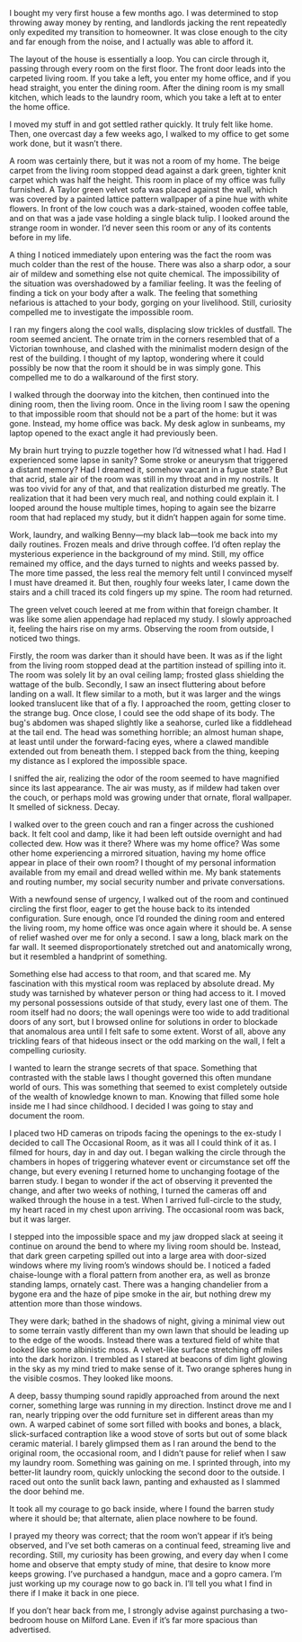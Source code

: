 I bought my very first house a few months ago. I was determined to stop throwing away money by renting, and landlords jacking the rent repeatedly only expedited my transition to homeowner. It was close enough to the city and far enough from the noise, and I actually was able to afford it.

The layout of the house is essentially a loop. You can circle through it, passing through every room on the first floor. The front door leads into the carpeted living room. If you take a left, you enter my home office, and if you head straight, you enter the dining room. After the dining room is my small kitchen, which leads to the laundry room, which you take a left at to enter the home office. 

I moved my stuff in and got settled rather quickly. It truly felt like home. Then, one overcast day a few weeks ago, I walked to my office to get some work done, but it wasn’t there. 

A room was certainly there, but it was not a room of my home. The beige carpet from the living room stopped dead against a dark green, tighter knit carpet which was half the height. This room in place of my office was fully furnished. A Taylor green velvet sofa was placed against the wall, which was covered by a painted lattice pattern wallpaper of  a pine hue with white flowers. In front of the low couch was a dark-stained, wooden coffee table, and on that was a jade vase holding a single black tulip. I looked around the strange room in wonder. I’d never seen this room or any of its contents before in my life.

A thing I noticed immediately upon entering was the fact the room was much colder than the rest of the house. There was also a sharp odor, a sour air of mildew and something else not quite chemical. The impossibility of the situation was overshadowed by a familiar feeling. It was the feeling of finding a tick on your body after a walk. The feeling that something nefarious is attached to your body, gorging on your livelihood. Still, curiosity compelled me to investigate the impossible room.

I ran my fingers along the cool walls, displacing slow trickles of dustfall. The room seemed ancient. The ornate trim in the corners resembled that of a Victorian townhouse, and clashed with the minimalist modern design of the rest of the building. I thought of my laptop, wondering where it could possibly be now that the room it should be in was simply gone. This compelled me to do a walkaround of the first story.

I walked through the doorway into the kitchen, then continued into the dining room, then the living room. Once in the living room I saw the opening to that impossible room that should not be a part of the home: but it was gone. Instead, my home office was back. My desk aglow in sunbeams, my laptop opened to the exact angle it had previously been.

My brain hurt trying to puzzle together how I’d witnessed what I had. Had I experienced some lapse in sanity? Some stroke or aneurysm that triggered a distant memory? Had I dreamed it, somehow vacant in a fugue state? But that acrid, stale air of the room was still in my throat and in my nostrils. It was too vivid for any of that, and that realization disturbed me greatly. The realization that it had been very much real, and nothing could explain it. I looped around the house multiple times, hoping to again see the bizarre room that had replaced my study, but it didn’t happen again for some time.

Work, laundry, and walking Benny—my black lab—took me back into my daily routines. Frozen meals and drive through coffee. I’d often replay the mysterious experience in the background of my mind. Still, my office remained my office, and the days turned to nights and weeks passed by. The more time passed, the less real the memory felt until I convinced myself I must have dreamed it. But then, roughly four weeks later, I came down the stairs and a chill traced its cold fingers up my spine. The room had returned. 

The green velvet couch leered at me from within that foreign chamber. It was like some alien appendage had replaced my study. I slowly approached it, feeling the hairs rise on my arms. Observing the room from outside, I noticed two things.

Firstly, the room was darker than it should have been. It was as if the light from the living room stopped dead at the partition instead of spilling into it. The room was solely lit by an oval ceiling lamp; frosted glass shielding the wattage of the bulb. Secondly, I saw an insect fluttering about before landing on a wall. It flew similar to a moth, but it was larger and the wings looked translucent like that of a fly. I approached the room, getting closer to the strange bug. Once close, I could see the odd shape of its body. The bug's abdomen was shaped slightly like a seahorse, curled like a fiddlehead at the tail end. The head was something horrible; an almost human shape, at least until under the forward-facing eyes, where a clawed mandible extended out from beneath them. I stepped back from the thing, keeping my distance as I explored the impossible space.

I sniffed the air, realizing the odor of the room seemed to have magnified since its last appearance. The air was musty, as if mildew had taken over the couch, or perhaps mold was growing under that ornate, floral wallpaper. It smelled of sickness. Decay.

I walked over to the green couch and ran a finger across the cushioned back. It felt cool and damp, like it had been left outside overnight and had collected dew. How was it there? Where was my home office? Was some other home experiencing a mirrored situation, having my home office appear in place of their own room? I thought of my personal information available from my email and dread welled within me. My bank statements and routing number, my social security number and private conversations.

With a newfound sense of urgency, I walked out of the room and continued circling the first floor, eager to get the house back to its intended configuration. Sure enough, once I’d rounded the dining room and entered the living room, my home office was once again where it should be. A sense of relief washed over me for only a second. I saw a long, black mark on the far wall. It seemed disproportionately stretched out and anatomically wrong, but it resembled a handprint of something.

Something else had access to that room, and that scared me. My fascination with this mystical room was replaced by absolute dread. My study was tarnished by whatever person or thing had access to it. I moved my personal possessions outside of that study, every last one of them. The room itself had no doors; the wall openings were too wide to add traditional doors of any sort, but I browsed online for solutions in order to blockade that anomalous area until I felt safe to some extent. Worst of all, above any trickling fears of that hideous insect or the odd marking on the wall, I felt a compelling curiosity.

I wanted to learn the strange secrets of that space. Something that contrasted with the stable laws I thought governed this often mundane world of ours. This was something that seemed to exist completely outside of the wealth of knowledge known to man. Knowing that filled some hole inside me I had since childhood. I decided I was going to stay and document the room.

I placed two HD cameras on tripods facing the openings to the ex-study I decided to call The Occasional Room, as it was all I could think of it as. I filmed for hours, day in and day out. I began walking the circle through the chambers in hopes of triggering whatever event or circumstance set off the change, but every evening I returned home to unchanging footage of the barren study. I began to wonder if the act of observing it prevented the change, and after two weeks of nothing, I turned the cameras off and walked through the house in a test. When I arrived full-circle to the study, my heart raced in my chest upon arriving. The occasional room was back, but it was larger.

I stepped into the impossible space and my jaw dropped slack at seeing it continue on around the bend to where my living room should be. Instead, that dark green carpeting spilled out into a large area with door-sized windows where my living room’s windows should be. I noticed a faded chaise-lounge with a  floral pattern from another era, as well as bronze standing lamps, ornately cast. There was a hanging chandelier from a bygone era and the haze of pipe smoke in the air, but nothing drew my attention more than those windows. 

They were dark; bathed in the shadows of night, giving a minimal view out to some terrain vastly different than my own lawn that should be leading up to the edge of the woods. Instead there was a textured field of white that looked like some albinistic moss. A velvet-like surface stretching off miles into the dark horizon. I trembled as I stared at beacons of dim light glowing in the sky as my mind tried to make sense of it. Two orange spheres hung in the visible cosmos. They looked like moons. 

A deep, bassy thumping sound rapidly approached from around the next corner, something large was running in my direction. Instinct drove me and I ran, nearly tripping over the odd furniture set in different areas than my own. A warped cabinet of some sort filled with books and bones, a black, slick-surfaced contraption like a wood stove of sorts but out of some black ceramic material. I barely glimpsed them as I ran around the bend to the original room, the occasional room, and I didn’t pause for relief when I saw my laundry room. Something was gaining on me. I sprinted through, into my better-lit laundry room, quickly unlocking the second door to the outside. I raced out onto the sunlit back lawn, panting and exhausted as I slammed the door behind me.

It took all my courage to go back inside, where I found the barren study where it should be; that alternate, alien place nowhere to be found.

I prayed my theory was correct; that the room won’t appear if it’s being observed, and I’ve set both cameras on a continual feed, streaming live and recording. Still, my curiosity has been growing, and every day when I come home and observe that empty study of mine, that desire to know more keeps growing. I’ve purchased a handgun, mace and a gopro camera. I’m just working up my courage now to go back in. I’ll tell you what I find in there if I make it back in one piece.

If you don’t hear back from me, I strongly advise against purchasing a two-bedroom house on Milford Lane. Even if it’s far more spacious than advertised.